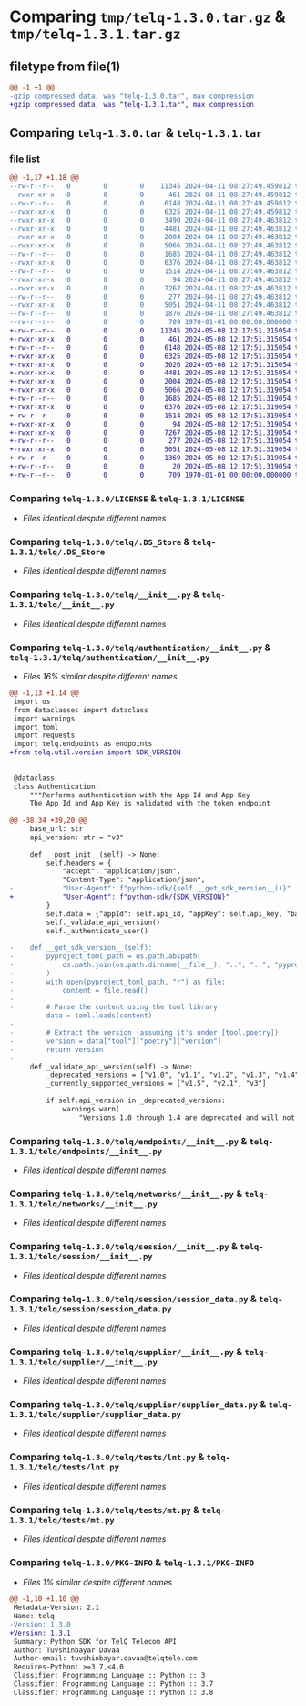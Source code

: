 # Comparing `tmp/telq-1.3.0.tar.gz` & `tmp/telq-1.3.1.tar.gz`

## filetype from file(1)

```diff
@@ -1 +1 @@
-gzip compressed data, was "telq-1.3.0.tar", max compression
+gzip compressed data, was "telq-1.3.1.tar", max compression
```

## Comparing `telq-1.3.0.tar` & `telq-1.3.1.tar`

### file list

```diff
@@ -1,17 +1,18 @@
--rw-r--r--   0        0        0    11345 2024-04-11 08:27:49.459812 telq-1.3.0/LICENSE
--rwxr-xr-x   0        0        0      461 2024-04-11 08:27:49.459812 telq-1.3.0/pyproject.toml
--rw-r--r--   0        0        0     6148 2024-04-11 08:27:49.459812 telq-1.3.0/telq/.DS_Store
--rwxr-xr-x   0        0        0     6325 2024-04-11 08:27:49.459812 telq-1.3.0/telq/__init__.py
--rwxr-xr-x   0        0        0     3490 2024-04-11 08:27:49.463812 telq-1.3.0/telq/authentication/__init__.py
--rwxr-xr-x   0        0        0     4481 2024-04-11 08:27:49.463812 telq-1.3.0/telq/endpoints/__init__.py
--rwxr-xr-x   0        0        0     2004 2024-04-11 08:27:49.463812 telq-1.3.0/telq/networks/__init__.py
--rwxr-xr-x   0        0        0     5066 2024-04-11 08:27:49.463812 telq-1.3.0/telq/session/__init__.py
--rw-r--r--   0        0        0     1685 2024-04-11 08:27:49.463812 telq-1.3.0/telq/session/session_data.py
--rwxr-xr-x   0        0        0     6376 2024-04-11 08:27:49.463812 telq-1.3.0/telq/supplier/__init__.py
--rw-r--r--   0        0        0     1514 2024-04-11 08:27:49.463812 telq-1.3.0/telq/supplier/supplier_data.py
--rwxr-xr-x   0        0        0       94 2024-04-11 08:27:49.463812 telq-1.3.0/telq/tests/__init__.py
--rwxr-xr-x   0        0        0     7267 2024-04-11 08:27:49.463812 telq-1.3.0/telq/tests/lnt.py
--rw-r--r--   0        0        0      277 2024-04-11 08:27:49.463812 telq-1.3.0/telq/tests/model.py
--rwxr-xr-x   0        0        0     5051 2024-04-11 08:27:49.463812 telq-1.3.0/telq/tests/mt.py
--rw-r--r--   0        0        0     1876 2024-04-11 08:27:49.463812 telq-1.3.0/telq/util/rest.py
--rw-r--r--   0        0        0      709 1970-01-01 00:00:00.000000 telq-1.3.0/PKG-INFO
+-rw-r--r--   0        0        0    11345 2024-05-08 12:17:51.315054 telq-1.3.1/LICENSE
+-rwxr-xr-x   0        0        0      461 2024-05-08 12:17:51.315054 telq-1.3.1/pyproject.toml
+-rw-r--r--   0        0        0     6148 2024-05-08 12:17:51.315054 telq-1.3.1/telq/.DS_Store
+-rwxr-xr-x   0        0        0     6325 2024-05-08 12:17:51.315054 telq-1.3.1/telq/__init__.py
+-rwxr-xr-x   0        0        0     3026 2024-05-08 12:17:51.315054 telq-1.3.1/telq/authentication/__init__.py
+-rwxr-xr-x   0        0        0     4481 2024-05-08 12:17:51.315054 telq-1.3.1/telq/endpoints/__init__.py
+-rwxr-xr-x   0        0        0     2004 2024-05-08 12:17:51.315054 telq-1.3.1/telq/networks/__init__.py
+-rwxr-xr-x   0        0        0     5066 2024-05-08 12:17:51.319054 telq-1.3.1/telq/session/__init__.py
+-rw-r--r--   0        0        0     1685 2024-05-08 12:17:51.319054 telq-1.3.1/telq/session/session_data.py
+-rwxr-xr-x   0        0        0     6376 2024-05-08 12:17:51.319054 telq-1.3.1/telq/supplier/__init__.py
+-rw-r--r--   0        0        0     1514 2024-05-08 12:17:51.319054 telq-1.3.1/telq/supplier/supplier_data.py
+-rwxr-xr-x   0        0        0       94 2024-05-08 12:17:51.319054 telq-1.3.1/telq/tests/__init__.py
+-rwxr-xr-x   0        0        0     7267 2024-05-08 12:17:51.319054 telq-1.3.1/telq/tests/lnt.py
+-rw-r--r--   0        0        0      277 2024-05-08 12:17:51.319054 telq-1.3.1/telq/tests/model.py
+-rwxr-xr-x   0        0        0     5051 2024-05-08 12:17:51.319054 telq-1.3.1/telq/tests/mt.py
+-rw-r--r--   0        0        0     1369 2024-05-08 12:17:51.319054 telq-1.3.1/telq/util/rest.py
+-rw-r--r--   0        0        0       20 2024-05-08 12:17:51.319054 telq-1.3.1/telq/util/version.py
+-rw-r--r--   0        0        0      709 1970-01-01 00:00:00.000000 telq-1.3.1/PKG-INFO
```

### Comparing `telq-1.3.0/LICENSE` & `telq-1.3.1/LICENSE`

 * *Files identical despite different names*

### Comparing `telq-1.3.0/telq/.DS_Store` & `telq-1.3.1/telq/.DS_Store`

 * *Files identical despite different names*

### Comparing `telq-1.3.0/telq/__init__.py` & `telq-1.3.1/telq/__init__.py`

 * *Files identical despite different names*

### Comparing `telq-1.3.0/telq/authentication/__init__.py` & `telq-1.3.1/telq/authentication/__init__.py`

 * *Files 16% similar despite different names*

```diff
@@ -1,13 +1,14 @@
 import os
 from dataclasses import dataclass
 import warnings
 import toml
 import requests
 import telq.endpoints as endpoints
+from telq.util.version import SDK_VERSION
 
 
 @dataclass
 class Authentication:
     """Performs authentication with the App Id and App Key
     The App Id and App Key is validated with the token endpoint
 
@@ -38,34 +39,20 @@
     base_url: str
     api_version: str = "v3"
 
     def __post_init__(self) -> None:
         self.headers = {
             "accept": "application/json",
             "Content-Type": "application/json",
-            "User-Agent": f"python-sdk/{self.__get_sdk_version__()}"
+            "User-Agent": f"python-sdk/{SDK_VERSION}"
         }
         self.data = {"appId": self.api_id, "appKey": self.api_key, "baseUrl": self.base_url}
         self._validate_api_version()
         self._authenticate_user()
 
-    def __get_sdk_version__(self):
-        pyproject_toml_path = os.path.abspath(
-            os.path.join(os.path.dirname(__file__), "..", "..", "pyproject.toml")
-        )
-        with open(pyproject_toml_path, "r") as file:
-            content = file.read()
-
-        # Parse the content using the toml library
-        data = toml.loads(content)
-
-        # Extract the version (assuming it's under [tool.poetry])
-        version = data["tool"]["poetry"]["version"]
-        return version
-
     def _validate_api_version(self) -> None:
         _deprecated_versions = ["v1.0", "v1.1", "v1.2", "v1.3", "v1.4"]
         _currently_supported_versions = ["v1.5", "v2.1", "v3"]
 
         if self.api_version in _deprecated_versions:
             warnings.warn(
                 "Versions 1.0 through 1.4 are deprecated and will not longer be supported in the future",
```

### Comparing `telq-1.3.0/telq/endpoints/__init__.py` & `telq-1.3.1/telq/endpoints/__init__.py`

 * *Files identical despite different names*

### Comparing `telq-1.3.0/telq/networks/__init__.py` & `telq-1.3.1/telq/networks/__init__.py`

 * *Files identical despite different names*

### Comparing `telq-1.3.0/telq/session/__init__.py` & `telq-1.3.1/telq/session/__init__.py`

 * *Files identical despite different names*

### Comparing `telq-1.3.0/telq/session/session_data.py` & `telq-1.3.1/telq/session/session_data.py`

 * *Files identical despite different names*

### Comparing `telq-1.3.0/telq/supplier/__init__.py` & `telq-1.3.1/telq/supplier/__init__.py`

 * *Files identical despite different names*

### Comparing `telq-1.3.0/telq/supplier/supplier_data.py` & `telq-1.3.1/telq/supplier/supplier_data.py`

 * *Files identical despite different names*

### Comparing `telq-1.3.0/telq/tests/lnt.py` & `telq-1.3.1/telq/tests/lnt.py`

 * *Files identical despite different names*

### Comparing `telq-1.3.0/telq/tests/mt.py` & `telq-1.3.1/telq/tests/mt.py`

 * *Files identical despite different names*

### Comparing `telq-1.3.0/PKG-INFO` & `telq-1.3.1/PKG-INFO`

 * *Files 1% similar despite different names*

```diff
@@ -1,10 +1,10 @@
 Metadata-Version: 2.1
 Name: telq
-Version: 1.3.0
+Version: 1.3.1
 Summary: Python SDK for TelQ Telecom API
 Author: Tuvshinbayar Davaa
 Author-email: tuvshinbayar.davaa@telqtele.com
 Requires-Python: >=3.7,<4.0
 Classifier: Programming Language :: Python :: 3
 Classifier: Programming Language :: Python :: 3.7
 Classifier: Programming Language :: Python :: 3.8
```

